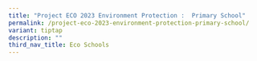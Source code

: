 ```yaml
---
title: "Project ECO 2023 Environment Protection :  Primary School"
permalink: /project-eco-2023-environment-protection-primary-school/
variant: tiptap
description: ""
third_nav_title: Eco Schools
---
```

